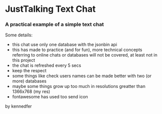 # JustTalking Text Chat
### A practical example of a simple text chat
Some details:
- this chat use only one database with the jsonbin api
- this has made to practice (and for fun), more technical concepts referring to online chats or databases will not be covered, at least not in this project
- the chat is refreshed every 5 secs
- keep the respect
- some things like check users names can be made better with two (or more) databases
- maybe some things grow up too much in resolutions greatter than 1366x768 (my res)
- fontawesome has used too send icon

by kennedfer
